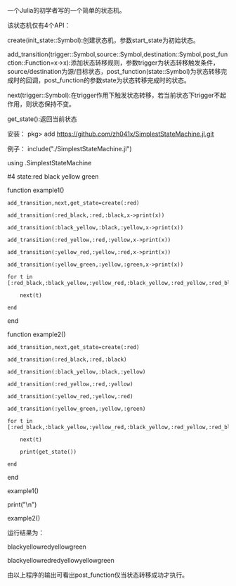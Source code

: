 一个Julia的初学者写的一个简单的状态机。

该状态机仅有4个API：

create(init_state::Symbol):创建状态机，参数start_state为初始状态。

add_transition(trigger::Symbol,source::Symbol,destination::Symbol,post_function::Function=x->x):添加状态转移规则，参数trigger为状态转移触发条件，source/destination为源/目标状态，post_function(state::Symbol)为状态转移完成时的回调，post_function的参数state为状态转移完成时的状态。

next(trigger::Symbol):在trigger作用下触发状态转移，若当前状态下trigger不起作用，则状态保持不变。

get_state():返回当前状态

安装：
pkg> add https://github.com/zh041x/SimplestStateMachine.jl.git

例子：
include("./SimplestStateMachine.jl")

using .SimplestStateMachine

#4 state:red black yellow green

function example1()

    add_transition,next,get_state=create(:red) 
    
    add_transition(:red_black,:red,:black,x->print(x))    
    
    add_transition(:black_yellow,:black,:yellow,x->print(x))    
    
    add_transition(:red_yellow,:red,:yellow,x->print(x))    
    
    add_transition(:yellow_red,:yellow,:red,x->print(x))    
    
    add_transition(:yellow_green,:yellow,:green,x->print(x))    
    
    for t in [:red_black,:black_yellow,:yellow_red,:black_yellow,:red_yellow,:red_black,:yellow_green]    
    
        next(t)        
        
    end    
    
end

function example2()

    add_transition,next,get_state=create(:red)    
    
    add_transition(:red_black,:red,:black)
    
    add_transition(:black_yellow,:black,:yellow)    
    
    add_transition(:red_yellow,:red,:yellow)    
    
    add_transition(:yellow_red,:yellow,:red)    
    
    add_transition(:yellow_green,:yellow,:green)    
    
    for t in [:red_black,:black_yellow,:yellow_red,:black_yellow,:red_yellow,:red_black,:yellow_green]    
    
        next(t)        
        
        print(get_state())        
        
    end    
    
end

example1()

print("\n")

example2()

运行结果为：

blackyellowredyellowgreen

blackyellowredredyellowyellowgreen

由以上程序的输出可看出post_function仅当状态转移成功才执行。
